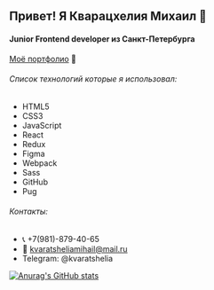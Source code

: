 ## Привет! Я Кварацхелия Михаил 👋

#### Junior Frontend developer из Санкт-Петербурга

[Моё портфолио](https://kvaratshelia.ru) :notebook_with_decorative_cover:

###### Список технологий которые я использовал:

- HTML5
- CSS3
- JavaScript
- React
- Redux
- Figma
- Webpack
- Sass
- GitHub
- Pug

###### Контакты:

- :telephone_receiver: +7(981)-879-40-65
- :email: kvaratsheliamihail@mail.ru
- Telegram: @kvaratshelia

[![Anurag's GitHub stats](https://github-readme-stats.vercel.app/api?username=MKvaratshelia)](https://github.com/MKvaratshelia/github-readme-stats)
